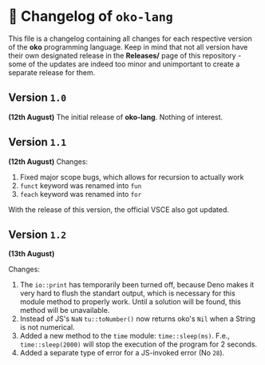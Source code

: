 # 📜 Changelog of `oko-lang`
This file is a changelog containing all changes for each respective version of the **oko** programming language. Keep in mind that not all version have their own designated release in the **Releases/** page of this repository - some of the updates are indeed too minor and unimportant to create a separate release for them. 

## Version `1.0`
__(12th August)__
The initial release of **oko-lang**. Nothing of interest.

## Version `1.1`
__(12th August)__
Changes:
1. Fixed major scope bugs, which allows for recursion to actually work
2. `funct` keyword was renamed into `fun`
3. `feach` keyword was renamed into `for`

With the release of this version, the official VSCE also got updated.

## Version `1.2` 
__(13th August)__

Changes:
1. The `io::print` has temporarily been turned off, because Deno makes it very hard to flush the standart output, which is necessary for this module method to properly work. Until a solution will be found, this method will be unavailable.
2. Instead of JS's `NaN` `tu::toNumber()` now returns oko's `Nil` when a String is not numerical.
3. Added a new method to the `time` module: `time::sleep(ms)`. F.e., `time::sleep(2000)` will stop the execution of the program for 2 seconds.
4. Added a separate type of error for a JS-invoked error (No `28`).